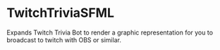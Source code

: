 # TwitchTriviaSFML
Expands Twitch Trivia Bot to render a graphic representation for you to broadcast to twitch with OBS or similar.
